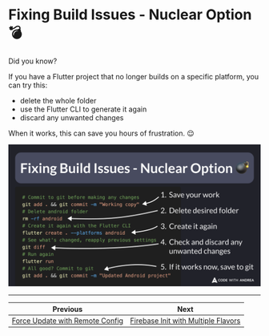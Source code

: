 # Fixing Build Issues - Nuclear Option 💣

Did you know?

If you have a Flutter project that no longer builds on a specific platform, you can try this:

- delete the whole folder
- use the Flutter CLI to generate it again
- discard any unwanted changes

When it works, this can save you hours of frustration. 😌

![](200.png)

<!--

# Commit to git before making any changes
git add . && git commit -m "Working copy"
# Delete android folder
rm -rf android
# Create it again with the Flutter CLI
flutter create . --platforms android
# See what's changed, reapply previous settings
git diff
# Run again
flutter run
# All good? Commit to git
git add . && git commit -m "Updated Android project"

-->

---

| Previous | Next |
| -------- | ---- |
| [Force Update with Remote Config](../0199-force-update-helper/index.md) | [Firebase Init with Multiple Flavors](../0201-firebase-init-multiple-flavors/index.md) |

<!-- TWITTER|https://x.com/biz84/status/1846459389252641100 -->
<!-- LINKEDIN|https://www.linkedin.com/posts/andreabizzotto_did-you-know-if-you-have-a-flutter-project-activity-7252225288271491072-QzCD -->



